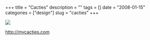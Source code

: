 +++
title = "Cacties"
description = ""
tags = []
date = "2008-01-15"
categories = ["design"]
slug = "cacties"
+++


 

  <div id="screens-thumbs" class="clearfix">
    <div class="txt-center" id="design-submission"><a href="http://mycacties.com/"><img id='bluga-thumbnail-1129' class='bluga-thumbnail large' src='/media/bluga/
wt47f2821758a7d_0.jpg'/></a></div>  
  </div>   
<p><a href="http://mycacties.com/">http://mycacties.com</a></p>




